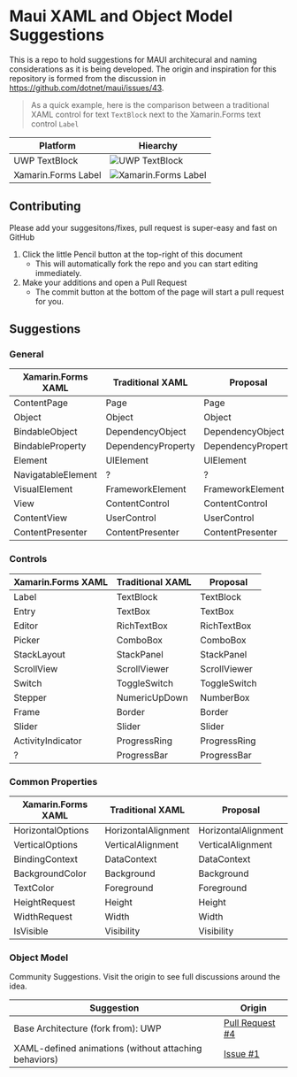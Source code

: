 # Maui XAML and Object Model Suggestions
This is a repo to hold suggestions for MAUI architecural and naming considerations as it is being developed. The origin and inspiration for this repository is formed from the discussion in https://github.com/dotnet/maui/issues/43.

> As a quick example, here is the comparison between a traditional XAML control for text `TextBlock` next to the Xamarin.Forms text control `Label`

| Platform | Hiearchy |
| -------- | -------- |
| UWP TextBlock | ![UWP TextBlock](https://user-images.githubusercontent.com/3520532/83947709-c3f2b000-a7e6-11ea-8a79-ed8a8509a890.png) |
| Xamarin.Forms Label | ![Xamarin.Forms Label](https://user-images.githubusercontent.com/3520532/83947730-de2c8e00-a7e6-11ea-8545-bb87136be6f2.png) |

## Contributing

Please add your suggesitons/fixes, pull request is super-easy and fast on GitHub

1. Click the little Pencil button at the top-right of this document
    * This will automatically fork the repo and you can start editing immediately.
2. Make your additions and open a Pull Request
    * The commit button at the bottom of the page will start a pull request for you.

## Suggestions

### General

| Xamarin.Forms XAML | Traditional XAML           | Proposal                                    |
|--------------------|----------------------------|---------------------------------------------|
| ContentPage        | Page                       | Page                                        |
| Object             | Object                     | Object                                      |
| BindableObject     | DependencyObject           | DependencyObject                            |
| BindableProperty   | DependencyProperty         | DependencyProperty                          |
| Element            | UIElement                  | UIElement                                   |
| NavigatableElement | ?                          | ?                                           |
| VisualElement      | FrameworkElement           | FrameworkElement                            |
| View               | ContentControl             | ContentControl                              |
| ContentView        | UserControl                | UserControl                                 |
| ContentPresenter   | ContentPresenter           | ContentPresenter                            |

### Controls

| Xamarin.Forms XAML | Traditional XAML           | Proposal                                    |
|--------------------|----------------------------|---------------------------------------------|
| Label              | TextBlock                  | TextBlock                                   |
| Entry              | TextBox                    | TextBox                                     |
| Editor             | RichTextBox                | RichTextBox                                 |
| Picker             | ComboBox                   | ComboBox                                    |
| StackLayout        | StackPanel                 | StackPanel                                  |
| ScrollView         | ScrollViewer               | ScrollViewer                                |
| Switch             | ToggleSwitch               | ToggleSwitch                                |
| Stepper            | NumericUpDown              | NumberBox                                   |
| Frame              | Border                     | Border                                      |
| Slider             | Slider                     | Slider                                      |
| ActivityIndicator  | ProgressRing               | ProgressRing                                |
| ?                  | ProgressBar                | ProgressBar                                 |
 
### Common Properties 
 
| Xamarin.Forms XAML | Traditional XAML           | Proposal                                    |
|------------------- |----------------------------|---------------------------------------------|
| HorizontalOptions  | HorizontalAlignment        | HorizontalAlignment                         |
| VerticalOptions    | VerticalAlignment          | VerticalAlignment                           |
| BindingContext     | DataContext                | DataContext                                 |
| BackgroundColor    | Background                 | Background                                  |
| TextColor          | Foreground                 | Foreground                                  |
| HeightRequest      | Height                     | Height                                      |
| WidthRequest       | Width                      | Width                                       |
| IsVisible          | Visibility                 | Visibility                                  |

### Object Model

Community Suggestions. Visit the origin to see full discussions around the idea.

| Suggestion | Origin                  |
| ---------- | ----------------------- |
| Base Architecture (fork from): UWP | [Pull Request #4](https://github.com/LanceMcCarthy/MauiSuggestions/pull/4) |
| XAML-defined animations (without attaching behaviors) | [Issue #1](https://github.com/LanceMcCarthy/MauiSuggestions/issues/1) |



